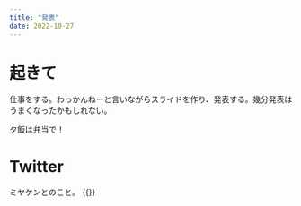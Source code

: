 ```yaml
---
title: "発表"
date: 2022-10-27
---
```


# 起きて
仕事をする。わっかんねーと言いながらスライドを作り、発表する。幾分発表はうまくなったかもしれない。


夕飯は弁当で！
# Twitter
ミヤケンとのこと。
{{<tweet user="dango_bot" id="1585565138827952129">}}
